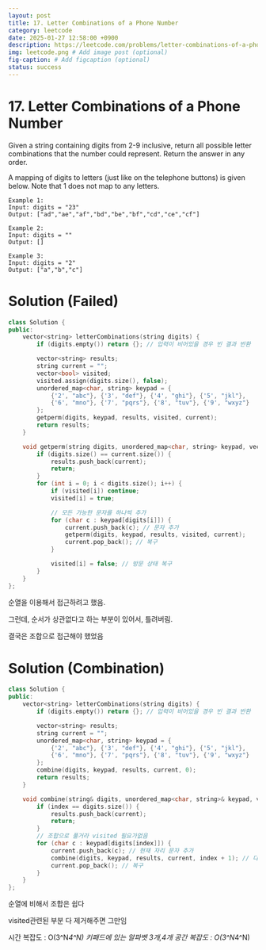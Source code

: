```yaml
---
layout: post
title: 17. Letter Combinations of a Phone Number
category: leetcode
date: 2025-01-27 12:58:00 +0900
description: https://leetcode.com/problems/letter-combinations-of-a-phone-number/description/?envType=company&envId=google&favoriteSlug=google-thirty-days
img: leetcode.png # Add image post (optional)
fig-caption: # Add figcaption (optional)
status: success
---
```


# 17. Letter Combinations of a Phone Number

Given a string containing digits from 2-9 inclusive, return all possible letter combinations that the number could represent. Return the answer in any order.

A mapping of digits to letters (just like on the telephone buttons) is given below. Note that 1 does not map to any letters.


 
```
Example 1:
Input: digits = "23"
Output: ["ad","ae","af","bd","be","bf","cd","ce","cf"]
```

```
Example 2:
Input: digits = ""
Output: []
```

```
Example 3:
Input: digits = "2"
Output: ["a","b","c"]
```

# Solution (Failed)

```cpp
class Solution {
public:
    vector<string> letterCombinations(string digits) {
        if (digits.empty()) return {}; // 입력이 비어있을 경우 빈 결과 반환

        vector<string> results;
        string current = "";
        vector<bool> visited;
        visited.assign(digits.size(), false);
        unordered_map<char, string> keypad = {
            {'2', "abc"}, {'3', "def"}, {'4', "ghi"}, {'5', "jkl"},
            {'6', "mno"}, {'7', "pqrs"}, {'8', "tuv"}, {'9', "wxyz"}
        };
        getperm(digits, keypad, results, visited, current);
        return results;
    }

    void getperm(string digits, unordered_map<char, string> keypad, vector<string>& results, vector<bool>& visited, string& current) {
        if (digits.size() == current.size()) {
            results.push_back(current);
            return;
        }
        for (int i = 0; i < digits.size(); i++) {
            if (visited[i]) continue;
            visited[i] = true;

            // 모든 가능한 문자를 하나씩 추가
            for (char c : keypad[digits[i]]) {
                current.push_back(c); // 문자 추가
                getperm(digits, keypad, results, visited, current);
                current.pop_back(); // 복구
            }

            visited[i] = false; // 방문 상태 복구
        }
    }
};

```

순열을 이용해서 접근하려고 했음. 

그런데, 순서가 상관없다고 하는 부분이 있어서, 틀려버림.

결국은 조합으로 접근해야 했었음 

# Solution (Combination)

```cpp
class Solution {
public:
    vector<string> letterCombinations(string digits) {
        if (digits.empty()) return {}; // 입력이 비어있을 경우 빈 결과 반환

        vector<string> results;
        string current = "";
        unordered_map<char, string> keypad = {
            {'2', "abc"}, {'3', "def"}, {'4', "ghi"}, {'5', "jkl"},
            {'6', "mno"}, {'7', "pqrs"}, {'8', "tuv"}, {'9', "wxyz"}
        };
        combine(digits, keypad, results, current, 0);
        return results;
    }

    void combine(string& digits, unordered_map<char, string>& keypad, vector<string>& results, string& current, int index) {
        if (index == digits.size()) {
            results.push_back(current);
            return;
        }
        // 조합으로 풀거라 visited 필요가없음
        for (char c : keypad[digits[index]]) {
            current.push_back(c); // 현재 자리 문자 추가
            combine(digits, keypad, results, current, index + 1); // 다음 자리 처리
            current.pop_back(); // 복구
        }
    }
};

```

순열에 비해서 조합은 쉽다

visited관련된 부분 다 제거해주면 그만임

시간 복잡도 : O(3^N*4^N) 키패드에 있는 알파벳 3개,4개 
공간 복잡도 : O(3^N*4^N)